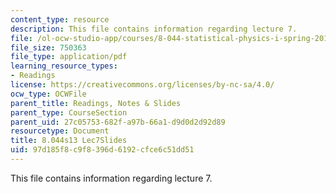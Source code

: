```yaml
---
content_type: resource
description: This file contains information regarding lecture 7.
file: /ol-ocw-studio-app/courses/8-044-statistical-physics-i-spring-2013/97d185f8c9f8396d6192cfce6c51dd51_MIT8_044S13_L7.pdf
file_size: 750363
file_type: application/pdf
learning_resource_types:
- Readings
license: https://creativecommons.org/licenses/by-nc-sa/4.0/
ocw_type: OCWFile
parent_title: Readings, Notes & Slides
parent_type: CourseSection
parent_uid: 27c05753-682f-a97b-66a1-d9d0d2d92d89
resourcetype: Document
title: 8.044s13 Lec7Slides
uid: 97d185f8-c9f8-396d-6192-cfce6c51dd51
---
```

This file contains information regarding lecture 7.